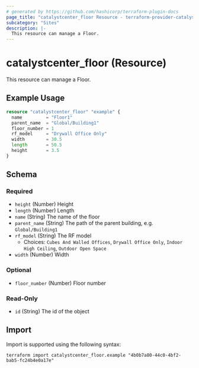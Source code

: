 ```yaml
---
# generated by https://github.com/hashicorp/terraform-plugin-docs
page_title: "catalystcenter_floor Resource - terraform-provider-catalystcenter"
subcategory: "Sites"
description: |-
  This resource can manage a Floor.
---
```


# catalystcenter_floor (Resource)

This resource can manage a Floor.

## Example Usage

```terraform
resource "catalystcenter_floor" "example" {
  name         = "Floor1"
  parent_name  = "Global/Building1"
  floor_number = 1
  rf_model     = "Drywall Office Only"
  width        = 30.5
  length       = 50.5
  height       = 3.5
}
```

<!-- schema generated by tfplugindocs -->
## Schema

### Required

- `height` (Number) Height
- `length` (Number) Length
- `name` (String) The name of the floor
- `parent_name` (String) The path of the parent building, e.g. `Global/Building1`
- `rf_model` (String) The RF model
  - Choices: `Cubes And Walled Offices`, `Drywall Office Only`, `Indoor High Ceiling`, `Outdoor Open Space`
- `width` (Number) Width

### Optional

- `floor_number` (Number) Floor number

### Read-Only

- `id` (String) The id of the object

## Import

Import is supported using the following syntax:

```shell
terraform import catalystcenter_floor.example "4b0b7a80-44c0-4bf2-bab5-fc24b4e0a17e"
```
